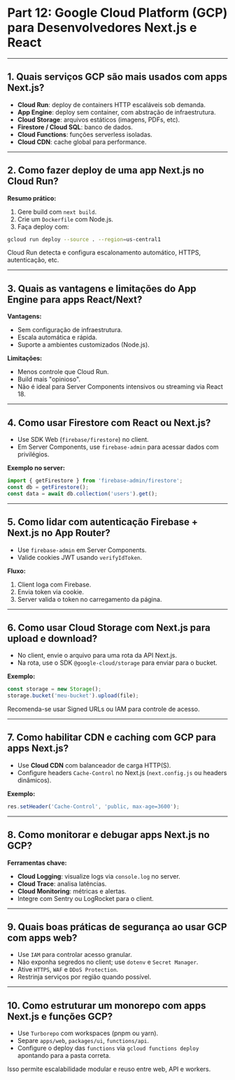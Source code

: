 # Part 12: Google Cloud Platform (GCP) para Desenvolvedores Next.js e React

---

## 1. Quais serviços GCP são mais usados com apps Next.js?



* **Cloud Run**: deploy de containers HTTP escaláveis sob demanda.
* **App Engine**: deploy sem container, com abstração de infraestrutura.
* **Cloud Storage**: arquivos estáticos (imagens, PDFs, etc).
* **Firestore / Cloud SQL**: banco de dados.
* **Cloud Functions**: funções serverless isoladas.
* **Cloud CDN**: cache global para performance.

---

## 2. Como fazer deploy de uma app Next.js no Cloud Run?

**Resumo prático:**

1. Gere build com `next build`.
2. Crie um `Dockerfile` com Node.js.
3. Faça deploy com:

```bash
gcloud run deploy --source . --region=us-central1
```

Cloud Run detecta e configura escalonamento automático, HTTPS, autenticação, etc.

---

## 3. Quais as vantagens e limitações do App Engine para apps React/Next?

**Vantagens:**

* Sem configuração de infraestrutura.
* Escala automática e rápida.
* Suporte a ambientes customizados (Node.js).

**Limitações:**

* Menos controle que Cloud Run.
* Build mais "opinioso".
* Não é ideal para Server Components intensivos ou streaming via React 18.

---

## 4. Como usar Firestore com React ou Next.js?



* Use SDK Web (`firebase/firestore`) no client.
* Em Server Components, use `firebase-admin` para acessar dados com privilégios.

**Exemplo no server:**

```ts
import { getFirestore } from 'firebase-admin/firestore';
const db = getFirestore();
const data = await db.collection('users').get();
```

---

## 5. Como lidar com autenticação Firebase + Next.js no App Router?



* Use `firebase-admin` em Server Components.
* Valide cookies JWT usando `verifyIdToken`.

**Fluxo:**

1. Client loga com Firebase.
2. Envia token via cookie.
3. Server valida o token no carregamento da página.

---

## 6. Como usar Cloud Storage com Next.js para upload e download?



* No client, envie o arquivo para uma rota da API Next.js.
* Na rota, use o SDK `@google-cloud/storage` para enviar para o bucket.

**Exemplo:**

```ts
const storage = new Storage();
storage.bucket('meu-bucket').upload(file);
```

Recomenda-se usar Signed URLs ou IAM para controle de acesso.

---

## 7. Como habilitar CDN e caching com GCP para apps Next.js?



* Use **Cloud CDN** com balanceador de carga HTTP(S).
* Configure headers `Cache-Control` no Next.js (`next.config.js` ou headers dinâmicos).

**Exemplo:**

```ts
res.setHeader('Cache-Control', 'public, max-age=3600');
```

---

## 8. Como monitorar e debugar apps Next.js no GCP?

**Ferramentas chave:**

* **Cloud Logging**: visualize logs via `console.log` no server.
* **Cloud Trace**: analisa latências.
* **Cloud Monitoring**: métricas e alertas.
* Integre com Sentry ou LogRocket para o client.

---

## 9. Quais boas práticas de segurança ao usar GCP com apps web?



* Use `IAM` para controlar acesso granular.
* Não exponha segredos no client; use `dotenv` e `Secret Manager`.
* Ative `HTTPS`, `WAF` e `DDoS Protection`.
* Restrinja serviços por região quando possível.

---

## 10. Como estruturar um monorepo com apps Next.js e funções GCP?



* Use `Turborepo` com workspaces (pnpm ou yarn).
* Separe `apps/web`, `packages/ui`, `functions/api`.
* Configure o deploy das `functions` via `gcloud functions deploy` apontando para a pasta correta.

Isso permite escalabilidade modular e reuso entre web, API e workers.